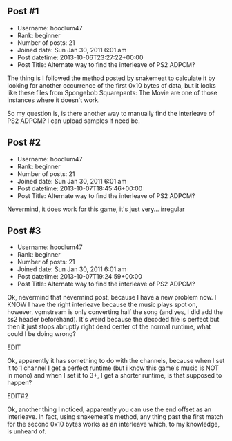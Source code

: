 ## Post #1
- Username: hoodlum47
- Rank: beginner
- Number of posts: 21
- Joined date: Sun Jan 30, 2011 6:01 am
- Post datetime: 2013-10-06T23:27:22+00:00
- Post Title: Alternate way to find the interleave of PS2 ADPCM?

The thing is I followed the method posted by snakemeat to calculate it by looking for another occurrence of the first 0x10 bytes of data, but it looks like these files from Spongebob Squarepants: The Movie are one of those instances where it doesn't work.

So my question is, is there another way to manually find the interleave of PS2 ADPCM? I can upload samples if need be.
## Post #2
- Username: hoodlum47
- Rank: beginner
- Number of posts: 21
- Joined date: Sun Jan 30, 2011 6:01 am
- Post datetime: 2013-10-07T18:45:46+00:00
- Post Title: Alternate way to find the interleave of PS2 ADPCM?

Nevermind, it does work for this game, it's just very... irregular
## Post #3
- Username: hoodlum47
- Rank: beginner
- Number of posts: 21
- Joined date: Sun Jan 30, 2011 6:01 am
- Post datetime: 2013-10-07T19:24:59+00:00
- Post Title: Alternate way to find the interleave of PS2 ADPCM?

Ok, nevermind that nevermind post, because I have a new problem now. I KNOW I have the right interleave because the music plays spot on, however, vgmstream is only converting half the song (and yes, I did add the ss2 header beforehand). It's weird because the decoded file is perfect but then it just stops abruptly right dead center of the normal runtime, what could I be doing wrong?


EDIT

Ok, apparently it has something to do with the channels, because when I set it to 1 channel I get a perfect runtime (but i know this game's music is NOT in mono) and when I set it to 3+, I get a shorter runtime, is that supposed to happen?

EDIT#2

Ok, another thing I noticed, apparently you can use the end offset as an interleave. In fact, using snakemeat's method, any thing past the first match for the second 0x10 bytes works as an interleave which, to my knowledge, is unheard of.
